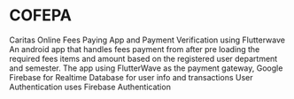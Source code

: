 # COFEPA
Caritas Online Fees Paying App and Payment Verification using Flutterwave
An android app that handles fees payment from after pre loading the required fees items and amount based on the registered user department and semester.
The app using FlutterWave as the payment gateway, Google Firebase for Realtime Database for user info and transactions
User Authentication uses Firebase Authentication
